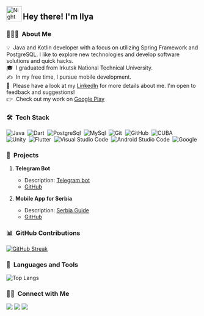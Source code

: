 <img alt="Night Coding" src="./assets/Hand%20Wave.gif" width='40' align="left"/><h2>Hey there! I'm Ilya</h2>

### 👨🏻‍💻 &nbsp;About Me

💡 &nbsp;Java and Kotlin developer with a focus on utilizing Spring Framework and PostgreSQL. I like to explore new technologies and develop software solutions and quick hacks.\
🎓 &nbsp;I graduated from Irkutsk National Technical University.\
✍️ &nbsp;In my free time, I pursue mobile development.\
📄 &nbsp;Please have a look at my [LinkedIn](https://www.linkedin.com/in/ilya-alakov-14b979266) for more details about me. I'm open to feedback and suggestions! \
👉 &nbsp;Check out my work on [Google Play](https://play.google.com/store/apps/developer?id=I_Alakey)

### 🛠 &nbsp;Tech Stack

![Java](https://img.shields.io/badge/-Java-05122A?style=flat&logo=java&logoColor=FFA518)&nbsp;
![Dart](https://img.shields.io/badge/-Dart-05122A?style=flat&logo=Dart&logoColor=FFA518)&nbsp;
![PostgreSql](https://img.shields.io/badge/-PostgreSql-05122A?style=flat&logo=PostgreSql&logoColor=FFA518)&nbsp;
![MySql](https://img.shields.io/badge/-MySql-05122A?style=flat&logo=MySql&logoColor=FFA518)&nbsp;
![Git](https://img.shields.io/badge/-Git-05122A?style=flat&logo=git)&nbsp;
![GitHub](https://img.shields.io/badge/-GitHub-05122A?style=flat&logo=github)&nbsp;
![CUBA](https://img.shields.io/badge/-Cuba-05122A?style=flat&logo=cuba-platform)\
![Unity](https://img.shields.io/badge/-Unity-05122A?style=flat&logo=Unity&logoColor=FFA518)&nbsp;
![Flutter](https://img.shields.io/badge/-Flutter-05122A?style=flat&logo=Flutter&logoColor=FFA518)&nbsp;
![Visual Studio Code](https://img.shields.io/badge/-Visual%20Studio%20Code-05122A?style=flat&logo=visual-studio-code&logoColor=007ACC)&nbsp;
![Android Studio Code](https://img.shields.io/badge/-Android%20Studio%20Code-05122A?style=flat&logo=android-studio-code&logoColor=007ACC)&nbsp;
![Google](https://img.shields.io/badge/-Google-05122A?style=flat&logo=google)

### 🚀 &nbsp;Projects

1. **Telegram Bot**
   - Description: [Telegram bot](https://t.me/kino_narezo4ka)
   - [GitHub](https://github.com/ialakey/telegrammanager)

2. **Mobile App for Serbia**
   - Description: [Serbia Guide](https://play.google.com/store/apps/details?id=com.alakey.serbiaguide)
   - [GitHub](https://github.com/ialakey/srbguide)

### 📊 &nbsp;GitHub Contributions

[![GitHub Streak](https://github-readme-streak-stats.herokuapp.com/?user=ialakey&theme=algolia)](https://github.com/ialakey)

### 🚀 &nbsp;Languages and Tools

![Top Langs](https://github-readme-stats.vercel.app/api/top-langs/?username=ialakey&layout=compact&theme=algolia)

### 🤝🏻 &nbsp;Connect with Me

<p align="left">
<a href="https://www.instagram.com/unnamed_junior"><img src="https://img.shields.io/badge/-@i_alakey-E4405F?style=flat&logo=Instagram&logoColor=white"/></a>
<a href="https://t.me/i_alakey"><img src="https://img.shields.io/badge/-@i_alakey-E4405F?style=flat&logo=Telegram&logoColor=white"/></a>
<a href="https://www.linkedin.com/in/ilya-alakov-14b979266"><img src="https://img.shields.io/badge/-@i_alakey-E4405F?style=flat&logo=Linkedin&logoColor=white"/></a>
</p>
